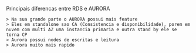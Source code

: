 Principais diferencas entre RDS e AURORA

    > Na sua grande parte o AURORA possui mais feature
    > Eles em standalone sao CA (Consistencia e disponibilidade), porem em nuvem com multi AZ uma instancia primaria e outra stand by ele se torna CP 
    > Aurora possui nodes de escritas e leitura 
    > Aurora muito mais rapido